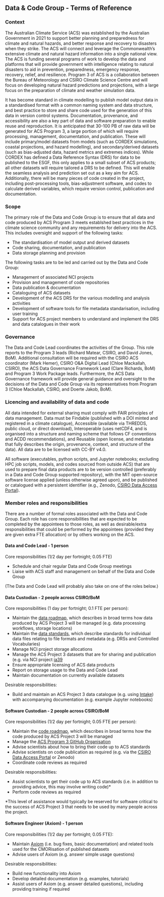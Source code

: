 ## Data & Code Group - Terms of Reference

### Context

The Australian Climate Service (ACS) was established by the Australian Government in 2021
to support better planning and preparedness for climate and natural hazards,
and better response and recovery to disasters when they strike.
The ACS will connect and leverage the Commonwealth’s extensive climate and natural hazard information into a single national view.
The ACS is funding several programs of work to develop the data and platforms
that will provide government with intelligence relating to natural disasters
to aid in prevention, preparedness, emergency response, recovery, relief, and resilience. 
Program 3 of ACS is a collaboration between the Bureau of Meteorology and CSIRO Climate Science Centre
and will focus on developing natural hazard predictions and projections,
with a large focus on the preparation of climate and weather simulation data. 

It has become standard in climate modelling to publish model output data
in a standardised format with a common naming system and data structure,
and best practice to store and share code used for the generation of this data in version control systems.
Documentation, provenance, and accessibility are also a key part of data and software preparation to enable reuse and reproduction.
It is anticipated that 30-100 PB of raw data will be generated for ACS Program 3,
a large portion of which will require processing, management, documentation, and publication.
These will include primary/model datasets from models
(such as CORDEX simulations, coastal projections, and hazard modelling),
and secondary/derived datasets
(such as bias-adjusted data, hazard metrics and extremes indices).
While CORDEX has defined a Data Reference Syntax (DRS) for data to be published to the ESGF,
this only applies to a small subset of ACS products;
all other datasets will require tailored a DRS to be defined.
This will enable the seamless analysis and prediction set out as a key aim for ACS.
Additionally, there will be many pieces of code created in the project,
including post-processing tools, bias-adjustment software, and codes to calculate derived variables,
which require version control, publication and documentation.

### Scope

The primary role of the Data and Code Group is to ensure that all data and code produced by ACS Program 3 meets
establshed best practices in the climate science community and
any requirements for delivery into the ACS.   
This includes oversight and support of the following tasks:
-	The standardisation of model output and derived datasets
-	Code sharing, documentation, and publication
-	Data storage planning and provision

The following tasks are to be led and carried out by the Data and Code Group:
-	Management of associated NCI projects
-	Provision and management of code repositories
-	Data publication & documentation
-	Cataloguing of ACS datasets
-	Development of the ACS DRS for the various modelling and analysis activities
-	Development of software tools for file metadata standarisation, including user training
-	Support for ACS project members to understand and implement the DRS and data catalogues in their work

### Governance

The Data and Code Lead coordinates the activities of the Group.
This role reports to the Program 3 leads (Richard Matear, CSIRO, and David Jones, BoM).
Additional consultation will be required with the
CSIRO ACS coordinator (Mark Hemer),
CSIRO O&A Digital Lead (Chloe Mackallah, CSIRO),
the ACS Data Governance Framework Lead (Clare Richards, BoM) and
Program 3 Work Package leads.
Furthermore, the ACS Data Governance framework will provide general guidance and oversight
to the decisions of the Data and Code Group via its representatives from Program 3 (Chloe Mackallah, CSIRO, and Doerte Jakob, BoM).

### Licencing and availability of data and code

All data intended for external sharing must comply with FAIR principles of data management.
Data must be Findable (published with a DOI minted and registered in a climate catalogue),
Accessible (available via THREDDS, public cloud, or direct download),
Interoperable (uses netCDF4, and is organised into a structure and naming scheme that follows CF conventions and ACDD recommendations),
and Reusable (open license, and metadata that fully describes the origin, provenance, context, and structure of the data).
All data are to be licensed with CC-BY v4.0.

All software (executables, python scripts, and Jupyter notebooks; excluding HPC job scripts, models, and codes sourced from outside ACS)
that are used to prepare final data products are to be version controlled
(preferably in a Data and Code Group supported repository),
with the MIT open-source software license applied (unless otherwise agreed upon),
and be published or catalogued with a persistent identifier (e.g., Zenodo, [CSIRO Data Access Portal](https://data.csiro.au/)).

### Member roles and responsibilities

There are a number of formal roles associated with the Data and Code Group.
Each role has core responsibilities that are expected to be completed by the appointees to those roles,
as well as desirable/extra responsibilities that could be performed by the appointees
(provided they are given extra FTE allocation)
or by others working on the ACS.

#### Data and Code Lead - 1 person

Core responsibilities (1/2 day per fortnight; 0.05 FTE)
- Schedule and chair regular Data and Code Group meetings
- Liaise with ACS staff and management on behalf of the Data and Code Group

(The Data and Code Lead will probably also take on one of the roles below.)

#### Data Custodian - 2 people across CSIRO/BoM

Core responsibilities (1 day per fortnight; 0.1 FTE per person):
- Maintain the [data roadmap](https://github.com/AusClimateService/data-code-group/blob/main/data_roadmap.md),
  which describes in broad terms how data produced by ACS Project 3 will be managed
  (e.g. data processing workflows, storage locations)
- Maintain the [data standards](https://github.com/AusClimateService/data-code-group/blob/main/data_standards.md),
  which describe standards for individual data files relating to file formats and metadata (e.g. DRSs and Controlled Vocabularies)
- Manage NCI project storage allocations
- Manage the ACS Project 3 datasets that are for sharing and publication (e.g. via NCI project [ia39](https://my.nci.org.au/mancini/project/ia39)
- Ensure appropriate licensing of ACS data products
- Report on storage usage to the Data and Code Lead
- Maintain documentation on currently available datasets

Desirable responsibilities:
- Build and maintain an ACS Project 3 data catalogue (e.g. using [Intake](https://intake.readthedocs.io/en/latest/))
  with accompanying documentation (e.g. example Jupyter notebooks)

#### Software Custodian - 2 people across CSIRO/BoM

Core responsibilities (1/2 day per fortnight; 0.05 FTE per person):
- Maintain the [code roadmap](https://github.com/AusClimateService/data-code-group/blob/main/code_roadmap.md),
  which describes in broad terms how the code produced by ACS Project 3 will be managed
- Manage the [ACS Program 3 GitHub Organisation](https://github.com/AusClimateService)
- Advise scientists about how to bring their code up to ACS standards
- Advise scientists on code publication as required (e.g. via the [CSIRO Data Access Portal](https://data.csiro.au/) or Zenodo)
- Coordinate code reviews as required

Desirable responsibilities:
- Assist scientists to get their code up to ACS standards
  (i.e. in addition to providing advice, this may involve writing code)*
- Perform code reviews as required

*This level of assistance would typically be reserved for software critical to the success of ACS Project 3
that needs to be used by many people across the project.

#### Software Engineer (Axiom) - 1 person

Core responsibilities (1/2 day per fortnight; 0.05 FTE):
- Maintain [Axiom](https://github.com/AusClimateService/axiom) (i.e. bug fixes, basic documentation)
  and related tools used for the CMORisation of published datasets
- Advise users of Axiom (e.g. answer simple usage questions)

Desirable responsibilities:
- Build new functionality into Axiom
- Develop detailed documentation (e.g. examples, tutorials)
- Assist users of Axiom (e.g. answer detailed questions), including providing training if required
